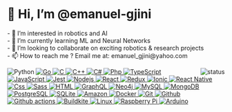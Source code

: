 <h1>👋 Hi, I’m @emanuel-gjini</h1>
<p>
- 👀 I’m interested in robotics and AI<br/>
- 🌱 I’m currently learning ML and Neural Networks<br/>
- 💞️ I’m looking to collaborate on exciting robotics & research projects<br/>
- 📫 How to reach me ? Email me at: emanuel_gjini@yahoo.com<br/>
  </p>
  <p align="right">
  <img alt="status" src="https://github-readme-stats.vercel.app/api?username=emanuel-gjini&show_icons=true&count_private=true&theme=dark" align="right" /></p>
<div>
  <a>
    <img alt="Python" src="https://img.shields.io/badge/Python-14354C?style=flat&logo=python&logoColor=white" />
  </a>
<a href="https://github.com/emanuel-gjini">
    <img alt="Go" src="https://img.shields.io/badge/GO-017D9C?style=flat&logo=go&logoColor=white" />
  </a>
 <a href="https://github.com/emanuel-gjini">
    <img alt="C" src="https://img.shields.io/badge/C-239120?style=flat&logo=c&logoColor=white" />
  </a>
  <a href="https://github.com/emanuel-gjini">
    <img alt="C++" src="https://img.shields.io/badge/C++-239120?style=flat&logo=cplusplus&logoColor=white" />
  </a>
  <a href="https://github.com/emanuel-gjini">
    <img alt="C#" src="https://img.shields.io/badge/C%23-239120?style=flat&logo=c-sharp&logoColor=white" />
  </a>
  <a href="https://github.com/emanuel-gjini">
    <img alt="Php" src="https://img.shields.io/badge/PHP-777BB4?style=flat&logo=php&logoColor=white" />
  </a>
  <a href="https://github.com/emanuel-gjini">
    <img alt="TypeScript" src="https://img.shields.io/badge/TypeScript-007ACC?style=flat&logo=typescript&logoColor=white" />
  </a>
  <a href="https://github.com/emanuel-gjini">
    <img alt="JavaScript" src="https://img.shields.io/badge/JavaScript-FCDC00?style=flat&logo=javascript&logoColor=white" />
  </a>
  <a href="https://github.com/emanuel-gjini">
    <img alt="Jest" src="https://img.shields.io/badge/Jest-14C211?style=flat&logo=jest&logoColor=white" />
  </a>
  <a href="https://github.com/emanuel-gjini">
    <img alt="Nodejs" src="https://img.shields.io/badge/Nodejs-036E00?style=flat&logo=Node.js&logoColor=white" />
  </a>
  <a href="https://github.com/emanuel-gjini">
    <img alt="React" src="https://img.shields.io/badge/React-0f69a9?style=flat&logo=react&logoColor=white" />
  </a>
  <a href="https://github.com/emanuel-gjini">
    <img alt="Redux" src="https://img.shields.io/badge/Redux-764ABC?style=flat&logo=redux&logoColor=white" />
  </a>
    <a href="https://github.com/emanuel-gjini">
    <img alt="Ionic" src="https://img.shields.io/badge/Ionic-3880FF?style=flat&logo=ionic&logoColor=white" />
  </a>
  <a href="https://github.com/emanuel-gjini">
    <img alt="React Native" src="https://img.shields.io/badge/React_Native-0f69a9?style=flat&logo=react&logoColor=white" />
    </a>
  <a href="https://github.com/emanuel-gjini">
    <img alt="Css" src="https://img.shields.io/badge/CSS-239120?&style=flat&logo=css3&logoColor=white" />
  </a>
  <a href="https://github.com/emanuel-gjini">
    <img alt="Sass" src="https://img.shields.io/badge/Sass-CC6699?style=flat&logo=sass&logoColor=white" />
  </a>
  <a href="https://github.com/emanuel-gjini">
    <img alt="HTML" src="https://img.shields.io/badge/HTML-DD4B24?style=flat&logo=html5&logoColor=white" />
  </a>
  <a href="https://github.com/emanuel-gjini">  
    <img alt="GraphQL" src="https://img.shields.io/badge/GraphQL-E10098?style=flat&logo=graphql&logoColor=white" />
  </a>
  <a href="https://github.com/emanuel-gjini">  
    <img alt="Neo4j" src="https://img.shields.io/badge/Neo4j-038BFF?style=flat&logo=neo4j&logoColor=white" />
  </a>
  <a href="https://github.com/emanuel-gjini">
    <img alt="MySQL" src="https://img.shields.io/badge/MySQL-0f69a9?style=flat&logo=mysql&logoColor=white" />
  </a>
  <a href="https://github.com/emanuel-gjini">
    <img alt="MongoDB" src="https://img.shields.io/badge/MongoDB-13aa52?style=flat&logo=mongodb&logoColor=white" />
  </a>
  <a href="https://github.com/emanuel-gjini">
    <img alt="PostgreSQL" src="https://img.shields.io/badge/PostgreSQL-316192?style=flat&logo=postgresql&logoColor=white" />
  </a>
  <a href="https://github.com/emanuel-gjini">
    <img alt="SQLite" src="https://img.shields.io/badge/SQLite-07405E?style=flat&logo=sqlite&logoColor=white" />
  </a>
  <a href="https://github.com/emanuel-gjini">  
    <img alt="Amazon" src="https://img.shields.io/badge/Amazon_AWS-232F3E?style=flat&logo=amazon-aws&logoColor=white" />
  </a>
  <a href="https://github.com/emanuel-gjini">  
    <img alt="Docker" src="https://img.shields.io/badge/Docker-46a2f1?style=flat&logo=docker&logoColor=white" />
  </a>
  <a href="https://github.com/emanuel-gjini">  
    <img alt="Git" src="https://img.shields.io/badge/Git-F05032?style=flat&logo=git&logoColor=white" />
  </a>
  <a href="https://github.com/emanuel-gjini">  
    <img alt="Github" src="https://img.shields.io/badge/GitHub-181717?style=flat&logo=github" />
  </a>
  <a href="https://github.com/emanuel-gjini">  
    <img alt="Github actions" src="https://img.shields.io/badge/Github_Actions-2088FF?style=flat&logo=github-actions&logoColor=white" />
  </a>
  <a href="https://github.com/emanuel-gjini">  
    <img alt="Buildkite" src="https://img.shields.io/badge/Buildkite-yellow?style=flat&logo=buildkite&logoColor=white" />
  </a>
  <a href="https://github.com/emanuel-gjini">  
    <img alt="Linux" src="https://img.shields.io/badge/Linux-FF6C0F?style=flat&logo=linux&logoColor=white" />
  </a>
  <a href="https://github.com/emanuel-gjini">  
    <img alt="Raspberry Pi" src="https://img.shields.io/badge/Raspberry_Pi-B50F3E?style=flat&logo=raspberrypi&logoColor=white" />
  </a>
  <a href="https://github.com/emanuel-gjini">  
    <img alt="Arduino" src="https://img.shields.io/badge/Arduino-018184?style=flat&logo=arduino&logoColor=white" />
  </a>
</div>
